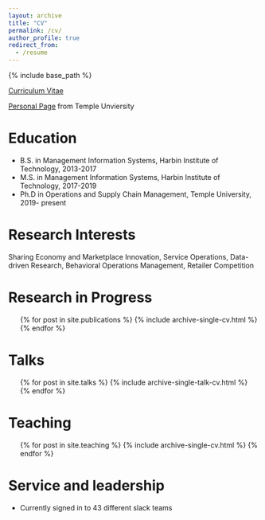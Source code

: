 ```yaml
---
layout: archive
title: "CV"
permalink: /cv/
author_profile: true
redirect_from:
  - /resume
---
```


{% include base_path %}

<a href="{{author.googlescholar}}">Curriculum Vitae</a>

<a href="{{www.fox.temple.edu/directory/jingxuan-geng}}">Personal Page</a> from Temple Unviersity

Education
======
* B.S. in Management Information Systems, Harbin Institute of Technology, 2013-2017
* M.S. in Management Information Systems, Harbin Institute of Technology, 2017-2019
* Ph.D in Operations and Supply Chain Management, Temple University, 2019- present

Research Interests
======
Sharing Economy and Marketplace Innovation, Service Operations, Data-driven Research, Behavioral Operations Management, Retailer Competition

Research in Progress
======
  <ul>{% for post in site.publications %}
    {% include archive-single-cv.html %}
  {% endfor %}</ul>
  
Talks
======
  <ul>{% for post in site.talks %}
    {% include archive-single-talk-cv.html %}
  {% endfor %}</ul>
  
Teaching
======
  <ul>{% for post in site.teaching %}
    {% include archive-single-cv.html %}
  {% endfor %}</ul>
  
Service and leadership
======
* Currently signed in to 43 different slack teams
